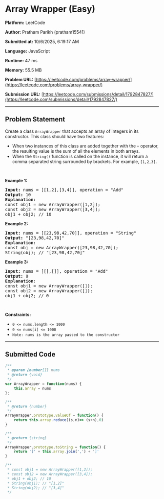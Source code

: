 
# Array Wrapper (Easy)

**Platform:** LeetCode  

**Author:** Pratham Parikh (pratham15541)  

**Submitted at:** 10/6/2025, 6:19:17 AM

**Language:** JavaScript  

**Runtime:** 47 ms 

**Memory:** 55.5 MB  

**Problem URL:** [https://leetcode.com/problems/array-wrapper/](https://leetcode.com/problems/array-wrapper/)  

**Submission URL:** [https://leetcode.com/submissions/detail/1792847827/](https://leetcode.com/submissions/detail/1792847827/)  

---

## Problem Statement
<p>Create a class&nbsp;<code>ArrayWrapper</code> that accepts&nbsp;an array of integers in its constructor. This class should have two features:</p>

<ul>
	<li>When two instances of this class are added together with the&nbsp;<code>+</code>&nbsp;operator, the resulting value is the sum of all the elements in&nbsp;both arrays.</li>
	<li>When the&nbsp;<code>String()</code>&nbsp;function is called on the instance, it will return a comma separated string surrounded by brackets. For example, <code>[1,2,3]</code>.</li>
</ul>

<p>&nbsp;</p>
<p><strong class="example">Example 1:</strong></p>

<pre>
<strong>Input:</strong> nums = [[1,2],[3,4]], operation = &quot;Add&quot;
<strong>Output:</strong> 10
<strong>Explanation:</strong>
const obj1 = new ArrayWrapper([1,2]);
const obj2 = new ArrayWrapper([3,4]);
obj1 + obj2; // 10
</pre>

<p><strong class="example">Example 2:</strong></p>

<pre>
<strong>Input:</strong> nums = [[23,98,42,70]], operation = &quot;String&quot;
<strong>Output:</strong> &quot;[23,98,42,70]&quot;
<strong>Explanation:</strong>
const obj = new ArrayWrapper([23,98,42,70]);
String(obj); // &quot;[23,98,42,70]&quot;
</pre>

<p><strong class="example">Example 3:</strong></p>

<pre>
<strong>Input:</strong> nums = [[],[]], operation = &quot;Add&quot;
<strong>Output:</strong> 0
<strong>Explanation:</strong>
const obj1 = new ArrayWrapper([]);
const obj2 = new ArrayWrapper([]);
obj1 + obj2; // 0
</pre>

<p>&nbsp;</p>
<p><strong>Constraints:</strong></p>

<ul>
	<li><code>0 &lt;= nums.length &lt;= 1000</code></li>
	<li><code>0 &lt;= nums[i]&nbsp;&lt;= 1000</code></li>
	<li><code>Note: nums is the array passed to the constructor</code></li>
</ul>


---

## Submitted Code
```javascript
/**
 * @param {number[]} nums
 * @return {void}
 */
var ArrayWrapper = function(nums) {
    this.array = nums
};

/**
 * @return {number}
 */
ArrayWrapper.prototype.valueOf = function() {
    return this.array.reduce((s,n)=> (s+n),0)
}

/**
 * @return {string}
 */
ArrayWrapper.prototype.toString = function() {
    return '[' + this.array.join(',') + ']'
}

/**
 * const obj1 = new ArrayWrapper([1,2]);
 * const obj2 = new ArrayWrapper([3,4]);
 * obj1 + obj2; // 10
 * String(obj1); // "[1,2]"
 * String(obj2); // "[3,4]"
 */
```
